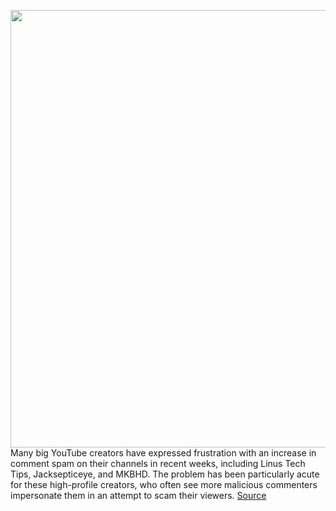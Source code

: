<img src='https://cdn.vox-cdn.com/thumbor/oDBAbD2A-IYNCu0pv0ng8gMzlqY=/0x0:2040x1360/1200x800/filters:focal(857x517:1183x843)/cdn.vox-cdn.com/uploads/chorus_image/image/70728080/acastro_180322_1777_youtube_0001.0.jpg' width='700px' /><br/>
Many big YouTube creators have expressed frustration with an increase in comment spam on their channels in recent weeks, including Linus Tech Tips, Jacksepticeye, and MKBHD. The problem has been particularly acute for these high-profile creators, who often see more malicious commenters impersonate them in an attempt to scam their viewers.
<a href='https://www.theverge.com/2022/4/8/23016861/youtube-comment-spam-testing-moderation'> Source <a/>